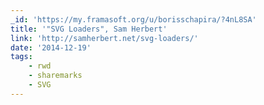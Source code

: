 ```yaml
---
_id: 'https://my.framasoft.org/u/borisschapira/?4nL8SA'
title: '"SVG Loaders", Sam Herbert'
link: 'http://samherbert.net/svg-loaders/'
date: '2014-12-19'
tags:
    - rwd
    - sharemarks
    - SVG
---
```


<div class="markdown"><p></p></div>
